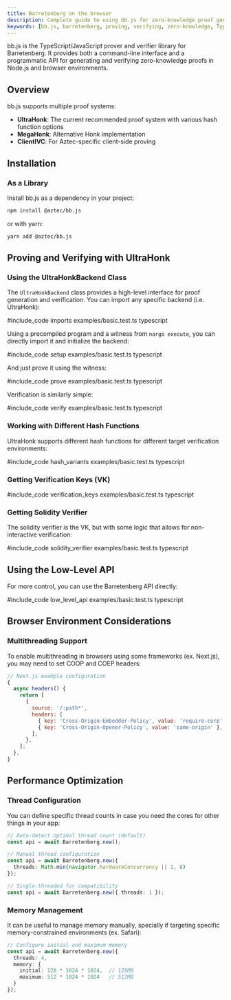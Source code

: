 ```yaml
---
title: Barretenberg on the browser
description: Complete guide to using bb.js for zero-knowledge proof generation and verification on the browser or node.js
keywords: [bb.js, barretenberg, proving, verifying, zero-knowledge, TypeScript, JavaScript, browser, node, node.js]
---
```


bb.js is the TypeScript/JavaScript prover and verifier library for Barretenberg. It provides both a command-line interface and a programmatic API for generating and verifying zero-knowledge proofs in Node.js and browser environments.

## Overview

bb.js supports multiple proof systems:

- **UltraHonk**: The current recommended proof system with various hash function options
- **MegaHonk**: Alternative Honk implementation
- **ClientIVC**: For Aztec-specific client-side proving

## Installation

### As a Library

Install bb.js as a dependency in your project:

```bash
npm install @aztec/bb.js
```

or with yarn:

```bash
yarn add @aztec/bb.js
```

## Proving and Verifying with UltraHonk

### Using the UltraHonkBackend Class

The `UltraHonkBackend` class provides a high-level interface for proof generation and verification. You can import any specific backend (i.e. UltraHonk):

#include_code imports examples/basic.test.ts typescript

Using a precompiled program and a witness from `nargo execute`, you can directly import it and initialize the backend:

#include_code setup examples/basic.test.ts typescript

And just prove it using the witness:

#include_code prove examples/basic.test.ts typescript

Verification is similarly simple:

#include_code verify examples/basic.test.ts typescript

### Working with Different Hash Functions

UltraHonk supports different hash functions for different target verification environments:

#include_code hash_variants examples/basic.test.ts typescript

### Getting Verification Keys (VK)

#include_code verification_keys examples/basic.test.ts typescript

### Getting Solidity Verifier

The solidity verifier _is_ the VK, but with some logic that allows for non-interactive verification:

#include_code solidity_verifier examples/basic.test.ts typescript

## Using the Low-Level API

For more control, you can use the Barretenberg API directly:

#include_code low_level_api examples/basic.test.ts typescript

## Browser Environment Considerations

### Multithreading Support

To enable multithreading in browsers using some frameworks (ex. Next.js), you may need to set COOP and COEP headers:

```javascript
// Next.js example configuration
{
  async headers() {
    return [
      {
        source: '/:path*',
        headers: [
          { key: 'Cross-Origin-Embedder-Policy', value: 'require-corp' },
          { key: 'Cross-Origin-Opener-Policy', value: 'same-origin' },
        ],
      },
    ];
  },
}
```

## Performance Optimization

### Thread Configuration

You can define specific thread counts in case you need the cores for other things in your app:

```typescript
// Auto-detect optimal thread count (default)
const api = await Barretenberg.new();

// Manual thread configuration
const api = await Barretenberg.new({
  threads: Math.min(navigator.hardwareConcurrency || 1, 8)
});

// Single-threaded for compatibility
const api = await Barretenberg.new({ threads: 1 });
```

### Memory Management

It can be useful to manage memory manually, specially if targeting specific memory-constrained environments (ex. Safari):

```typescript
// Configure initial and maximum memory
const api = await Barretenberg.new({
  threads: 4,
  memory: {
    initial: 128 * 1024 * 1024,  // 128MB
    maximum: 512 * 1024 * 1024   // 512MB
  }
});
```
